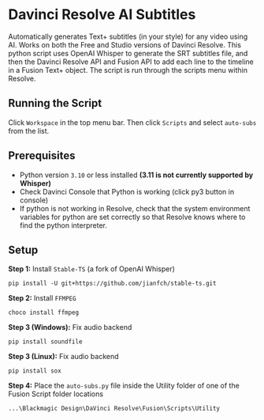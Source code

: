 # Davinci Resolve AI Subtitles
Automatically generates Text+ subtitles (in your style) for any video using AI. Works on both the Free and Studio versions of Davinci Resolve. This python script uses OpenAI Whisper to generate the SRT subtitles file, and then the Davinci Resolve API and Fusion API to add each line to the timeline in a Fusion Text+ object. The script is run through the scripts menu within Resolve.

## Running the Script

Click `Workspace` in the top menu bar. Then click `Scripts` and select `auto-subs` from the list.

## Prerequisites
- Python version `3.10` or less installed **(3.11 is not currently supported by Whisper)**
- Check Davinci Console that Python is working (click py3 button in console)
- If python is not working in Resolve, check that the system environment variables for python are set correctly so that Resolve knows where to find the python interpreter.

## Setup

**Step 1:** Install `Stable-TS` (a fork of OpenAI Whisper)

    pip install -U git+https://github.com/jianfch/stable-ts.git

**Step 2:** Install `FFMPEG`

    choco install ffmpeg

**Step 3 (Windows):** Fix audio backend

    pip install soundfile 
    
**Step 3 (Linux):** Fix audio backend
  
    pip install sox
    
**Step 4:** Place the `auto-subs.py` file inside the Utility folder of one of the Fusion Script folder locations
  
    ...\Blackmagic Design\DaVinci Resolve\Fusion\Scripts\Utility
   
